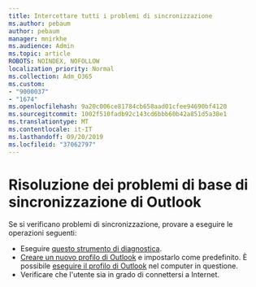 ```yaml
---
title: Intercettare tutti i problemi di sincronizzazione
ms.author: pebaum
author: pebaum
manager: mnirkhe
ms.audience: Admin
ms.topic: article
ROBOTS: NOINDEX, NOFOLLOW
localization_priority: Normal
ms.collection: Adm_O365
ms.custom:
- "9000037"
- "1674"
ms.openlocfilehash: 9a20c006ce81784cb658aad01cfee94690bf4120
ms.sourcegitcommit: 1002f510fadb92c143cd6bbb60b42a851d5a38e1
ms.translationtype: MT
ms.contentlocale: it-IT
ms.lasthandoff: 09/20/2019
ms.locfileid: "37062797"
---
```

# <a name="basic-outlook-sync-troubleshooting"></a>Risoluzione dei problemi di base di sincronizzazione di Outlook

Se si verificano problemi di sincronizzazione, provare a eseguire le operazioni seguenti:

- Eseguire [questo strumento di diagnostica](https://aka.ms/sara-outlooksendreceive).
- [Creare un nuovo profilo di Outlook](https://support.office.com/article/f544c1ba-3352-4b3b-be0b-8d42a540459d) e impostarlo come predefinito. È possibile [eseguire il profilo di Outlook](https://aka.ms/SaRA-OutlookSetupProfile) nel computer in questione.
- Verificare che l'utente sia in grado di connettersi a Internet. 